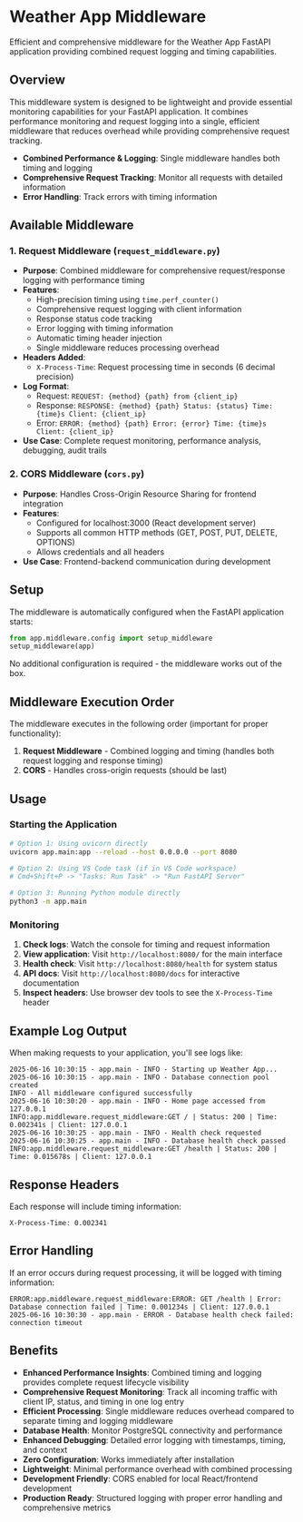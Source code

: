# Weather App Middleware

Efficient and comprehensive middleware for the Weather App FastAPI application providing combined request logging and timing capabilities.

## Overview

This middleware system is designed to be lightweight and provide essential monitoring capabilities for your FastAPI application. It combines performance monitoring and request logging into a single, efficient middleware that reduces overhead while providing comprehensive request tracking.

- **Combined Performance & Logging**: Single middleware handles both timing and logging
- **Comprehensive Request Tracking**: Monitor all requests with detailed information
- **Error Handling**: Track errors with timing information

## Available Middleware

### 1. Request Middleware (`request_middleware.py`)

- **Purpose**: Combined middleware for comprehensive request/response logging with performance timing
- **Features**:
  - High-precision timing using `time.perf_counter()`
  - Comprehensive request logging with client information
  - Response status code tracking
  - Error logging with timing information
  - Automatic timing header injection
  - Single middleware reduces processing overhead
- **Headers Added**:
  - `X-Process-Time`: Request processing time in seconds (6 decimal precision)
- **Log Format**:
  - Request: `REQUEST: {method} {path} from {client_ip}`
  - Response: `RESPONSE: {method} {path} Status: {status} Time: {time}s Client: {client_ip}`
  - Error: `ERROR: {method} {path} Error: {error} Time: {time}s Client: {client_ip}`
- **Use Case**: Complete request monitoring, performance analysis, debugging, audit trails

### 2. CORS Middleware (`cors.py`)

- **Purpose**: Handles Cross-Origin Resource Sharing for frontend integration
- **Features**:
  - Configured for localhost:3000 (React development server)
  - Supports all common HTTP methods (GET, POST, PUT, DELETE, OPTIONS)
  - Allows credentials and all headers
- **Use Case**: Frontend-backend communication during development

## Setup

The middleware is automatically configured when the FastAPI application starts:

```python
from app.middleware.config import setup_middleware
setup_middleware(app)
```

No additional configuration is required - the middleware works out of the box.

## Middleware Execution Order

The middleware executes in the following order (important for proper functionality):

1. **Request Middleware** - Combined logging and timing (handles both request logging and response timing)
2. **CORS** - Handles cross-origin requests (should be last)

## Usage

### Starting the Application

```bash
# Option 1: Using uvicorn directly
uvicorn app.main:app --reload --host 0.0.0.0 --port 8080

# Option 2: Using VS Code task (if in VS Code workspace)
# Cmd+Shift+P -> "Tasks: Run Task" -> "Run FastAPI Server"

# Option 3: Running Python module directly
python3 -m app.main
```

### Monitoring

1. **Check logs**: Watch the console for timing and request information
2. **View application**: Visit `http://localhost:8080/` for the main interface
3. **Health check**: Visit `http://localhost:8080/health` for system status
4. **API docs**: Visit `http://localhost:8080/docs` for interactive documentation
5. **Inspect headers**: Use browser dev tools to see the `X-Process-Time` header

## Example Log Output

When making requests to your application, you'll see logs like:

```
2025-06-16 10:30:15 - app.main - INFO - Starting up Weather App...
2025-06-16 10:30:15 - app.main - INFO - Database connection pool created
INFO - All middleware configured successfully
2025-06-16 10:30:20 - app.main - INFO - Home page accessed from 127.0.0.1
INFO:app.middleware.request_middleware:GET / | Status: 200 | Time: 0.002341s | Client: 127.0.0.1
2025-06-16 10:30:25 - app.main - INFO - Health check requested
2025-06-16 10:30:25 - app.main - INFO - Database health check passed
INFO:app.middleware.request_middleware:GET /health | Status: 200 | Time: 0.015678s | Client: 127.0.0.1
```

## Response Headers

Each response will include timing information:

```http
X-Process-Time: 0.002341
```

## Error Handling

If an error occurs during request processing, it will be logged with timing information:

```
ERROR:app.middleware.request_middleware:ERROR: GET /health | Error: Database connection failed | Time: 0.001234s | Client: 127.0.0.1
2025-06-16 10:30:30 - app.main - ERROR - Database health check failed: connection timeout
```

## Benefits

- **Enhanced Performance Insights**: Combined timing and logging provides complete request lifecycle visibility
- **Comprehensive Request Monitoring**: Track all incoming traffic with client IP, status, and timing in one log entry
- **Efficient Processing**: Single middleware reduces overhead compared to separate timing and logging middleware
- **Database Health**: Monitor PostgreSQL connectivity and performance
- **Enhanced Debugging**: Detailed error logging with timestamps, timing, and context
- **Zero Configuration**: Works immediately after installation
- **Lightweight**: Minimal performance overhead with combined processing
- **Development Friendly**: CORS enabled for local React/frontend development
- **Production Ready**: Structured logging with proper error handling and comprehensive metrics
